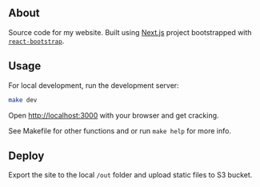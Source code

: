 ## About 

Source code for my website. Built using  [Next.js](https://nextjs.org/) project bootstrapped with [`react-bootstrap`](https://react-bootstrap.github.io/).

## Usage

For local development, run the development server:

```bash
make dev
```

Open [http://localhost:3000](http://localhost:3000) with your browser and get cracking.

See Makefile for other functions and or run `make help` for more info.

## Deploy

Export the site to the local `/out` folder and upload static files to S3 bucket.
